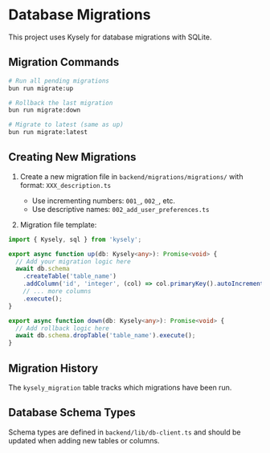 # Database Migrations

This project uses Kysely for database migrations with SQLite.

## Migration Commands

```bash
# Run all pending migrations
bun run migrate:up

# Rollback the last migration
bun run migrate:down  

# Migrate to latest (same as up)
bun run migrate:latest
```

## Creating New Migrations

1. Create a new migration file in `backend/migrations/migrations/` with format: `XXX_description.ts`
   - Use incrementing numbers: `001_`, `002_`, etc.
   - Use descriptive names: `002_add_user_preferences.ts`

2. Migration file template:
```typescript
import { Kysely, sql } from 'kysely';

export async function up(db: Kysely<any>): Promise<void> {
  // Add your migration logic here
  await db.schema
    .createTable('table_name')
    .addColumn('id', 'integer', (col) => col.primaryKey().autoIncrement())
    // ... more columns
    .execute();
}

export async function down(db: Kysely<any>): Promise<void> {
  // Add rollback logic here
  await db.schema.dropTable('table_name').execute();
}
```

## Migration History

The `kysely_migration` table tracks which migrations have been run.

## Database Schema Types

Schema types are defined in `backend/lib/db-client.ts` and should be updated when adding new tables or columns.